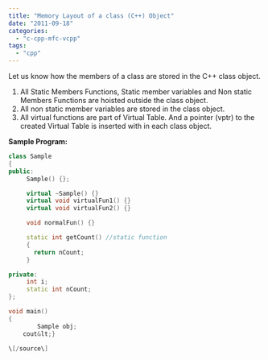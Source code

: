 ```yaml
---
title: "Memory Layout of a class (C++) Object"
date: "2011-09-18"
categories: 
  - "c-cpp-mfc-vcpp"
tags: 
  - "cpp"
---
```


Let us know how the members of a class are stored in the C++ class object.

1. All Static Members Functions, Static member variables and Non static Members Functions are hoisted outside the class object.
2. All non static member variables are stored in the class object.
3. All virtual functions are part of Virtual Table. And a pointer (vptr) to the created Virtual Table is inserted with in each class object.

**Sample Program:**

```cpp
class Sample
{
public:
     Sample() {};

     virtual ~Sample() {}
     virtual void virtualFun1() {}
     virtual void virtualFun2() {}

     void normalFun() {}

     static int getCount() //static function
     {
       return nCount;
     }

private:
     int i;
     static int nCount;
};

void main()
{
        Sample obj;
    cout&lt;}

\[/source\]
